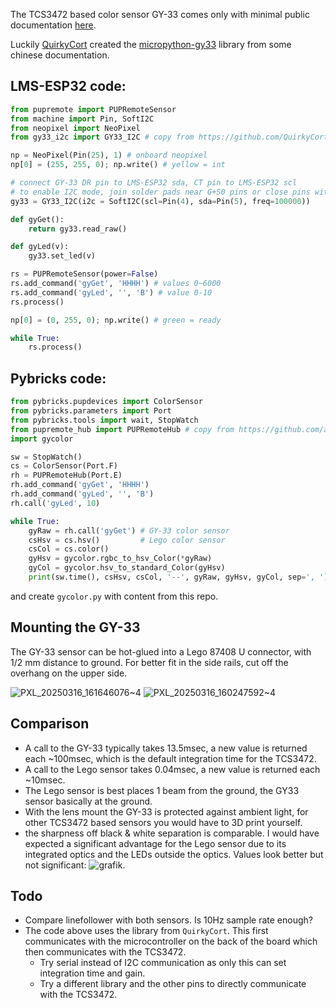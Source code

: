 The TCS3472 based color sensor GY-33 comes only with minimal public documentation [here](http://wiki.sunfounder.cc/index.php?title=GY-33_Color_Recognition_Sensor_Module).

Luckily [QuirkyCort](https://github.com/QuirkyCort) created the [micropython-gy33](https://github.com/QuirkyCort/micropython-gy33) library from some chinese documentation.

## LMS-ESP32 code:
```python
from pupremote import PUPRemoteSensor
from machine import Pin, SoftI2C
from neopixel import NeoPixel
from gy33_i2c import GY33_I2C # copy from https://github.com/QuirkyCort/micropython-gy33/blob/main/gy33-i2c/gy33_i2c.py

np = NeoPixel(Pin(25), 1) # onboard neopixel
np[0] = (255, 255, 0); np.write() # yellow = int

# connect GY-33 DR pin to LMS-ESP32 sda, CT pin to LMS-ESP32 scl
# to enable I2C mode, join solder pads near G+S0 pins or close pins with jumper
gy33 = GY33_I2C(i2c = SoftI2C(scl=Pin(4), sda=Pin(5), freq=100000))

def gyGet():
    return gy33.read_raw()

def gyLed(v):
    gy33.set_led(v)

rs = PUPRemoteSensor(power=False)
rs.add_command('gyGet', 'HHHH') # values 0~6000
rs.add_command('gyLed', '', 'B') # value 0-10
rs.process()

np[0] = (0, 255, 0); np.write() # green = ready

while True:
    rs.process()
```

## Pybricks code:

```python
from pybricks.pupdevices import ColorSensor
from pybricks.parameters import Port
from pybricks.tools import wait, StopWatch
from pupremote_hub import PUPRemoteHub # copy from https://github.com/antonvh/PUPRemote/blob/main/src/pupremote_hub.py
import gycolor

sw = StopWatch()
cs = ColorSensor(Port.F)
rh = PUPRemoteHub(Port.E)
rh.add_command('gyGet', 'HHHH')
rh.add_command('gyLed', '', 'B')
rh.call('gyLed', 10)

while True:
    gyRaw = rh.call('gyGet') # GY-33 color sensor
    csHsv = cs.hsv()         # Lego color sensor
    csCol = cs.color()
    gyHsv = gycolor.rgbc_to_hsv_Color(*gyRaw)
    gyCol = gycolor.hsv_to_standard_Color(gyHsv)
    print(sw.time(), csHsv, csCol, '--', gyRaw, gyHsv, gyCol, sep=', ')
```

and create `gycolor.py` with content from this repo.

## Mounting the GY-33

The GY-33 sensor can be hot-glued into a Lego 87408 U connector, with 1/2 mm distance to ground. For better fit in the side rails, cut off the overhang on the upper side.

![PXL_20250316_161646076~4](https://github.com/user-attachments/assets/4514fe1f-032d-4448-a16c-a14a0736af55) ![PXL_20250316_160247592~4](https://github.com/user-attachments/assets/e375d78f-76c9-4f69-8d3e-c019b2a6a405)

## Comparison

- A call to the GY-33 typically takes 13.5msec, a new value is returned each ~100msec, which is the default integration time for the TCS3472.
- A call to the Lego sensor takes 0.04msec, a new value is returned each ~10msec.
- The Lego sensor is best places 1 beam from the ground, the GY33 sensor basically at the ground.
- With the lens mount the GY-33 is protected against ambient light, for other TCS3472 based sensors you would have to 3D print yourself.
- the sharpness off black & white separation is comparable. I would have expected a significant advantage for the Lego sensor due to its integrated optics and the LEDs outside the optics. Values look better but not significant: ![grafik](https://github.com/user-attachments/assets/10cb9b68-1c06-4907-8140-c1736c47744f).

## Todo
- Compare linefollower with both sensors. Is 10Hz sample rate enough?
- The code above uses the library from `QuirkyCort`. This first communicates with the microcontroller on the back of the board which then communicates with the TCS3472.
  - Try serial instead of I2C communication as only this can set integration time and gain.
  - Try a different library and the other pins to directly communicate with the TCS3472.

